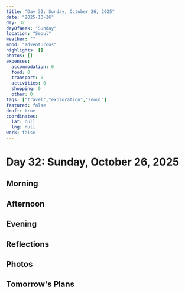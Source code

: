 ```yaml
---
title: "Day 32: Sunday, October 26, 2025"
date: "2025-10-26"
day: 32
dayOfWeek: "Sunday"
location: "Seoul"
weather: ""
mood: "adventurous"
highlights: []
photos: []
expenses:
  accommodation: 0
  food: 0
  transport: 0
  activities: 0
  shopping: 0
  other: 0
tags: ["travel","exploration","seoul"]
featured: false
draft: true
coordinates:
  lat: null
  lng: null
work: false
---
```

# Day 32: Sunday, October 26, 2025

## Morning

## Afternoon

## Evening

## Reflections

## Photos

## Tomorrow's Plans
